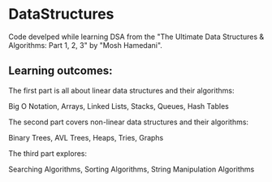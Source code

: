 # DataStructures

Code develped while learning DSA from the "The Ultimate Data Structures & Algorithms: Part 1, 2, 3" by "Mosh Hamedani".

## Learning outcomes:
The first part is all about linear data structures and their algorithms:

Big O Notation,
Arrays,
Linked Lists,
Stacks,
Queues,
Hash Tables

The second part covers non-linear data structures and their algorithms:

Binary Trees,
AVL Trees,
Heaps,
Tries,
Graphs

The third part explores:

Searching Algorithms,
Sorting Algorithms,
String Manipulation Algorithms

